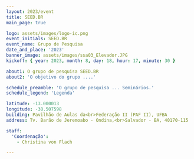 ```yaml
---
layout: 2023/event
title: SEED.BR
main_page: true

logo: assets/images/logo-ic.png
event_initials: SEED.BR
event_name: Grupo de Pesquisa
date_and_place: '2023'
banner_image: assets/images/ssa03_Elevador.JPG
kickoff: { year: 2023, month: 8, day: 18, hour: 17, minute: 30 }

about1: O grupo de pesquisa SEED.BR
about2: 'O objetivo do grupo ....'

schedule_preamble: 'O grupo de pesquisa ... Seminários.'
schedule_legend: 'Legenda'

latitude: -13.000013
longitude: -38.507598
building: Pavilhão de Aulas da<br>Federação II (PAF II), UFBA
address: Tv. Barão de Jeremoabo - Ondina,<br>Salvador - BA, 40170-115

staff:
  'Coordenação':
    - Christina von Flach

---
```


